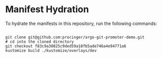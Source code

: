 
# Manifest Hydration

To hydrate the manifests in this repository, run the following commands:

```shell

git clone git@github.com:procinger/argo-git-promoter-demo.git
# cd into the cloned directory
git checkout f83c9a30825c9ded59a18fb5ade746a4e94771a6
kustomize build ./kustomize/overlays/dev
```
